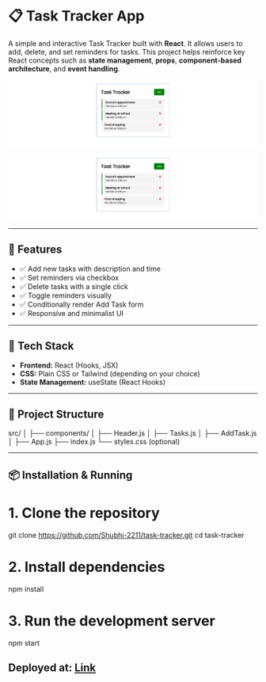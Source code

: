 # 📋 Task Tracker App

A simple and interactive Task Tracker built with **React**. It allows users to add, delete, and set reminders for tasks. This project helps reinforce key React concepts such as **state management**, **props**, **component-based architecture**, and **event handling**.

![Task Tracker UI](pic1.png)

![Task Tracker UI](pic1.png)

---

## 🚀 Features

- ✅ Add new tasks with description and time
- ✅ Set reminders via checkbox
- ✅ Delete tasks with a single click
- ✅ Toggle reminders visually
- ✅ Conditionally render Add Task form
- ✅ Responsive and minimalist UI

---

## 🧱 Tech Stack

- **Frontend:** React (Hooks, JSX)
- **CSS:** Plain CSS or Tailwind (depending on your choice)
- **State Management:** useState (React Hooks)

---

## 📁 Project Structure

src/
│
├── components/
│ ├── Header.js
│ ├── Tasks.js
│ ├── AddTask.js
│
├── App.js
├── index.js
└── styles.css (optional)


---

## 📦 Installation & Running

# 1. Clone the repository
git clone https://github.com/Shubhi-2211/task-tracker.git
cd task-tracker

# 2. Install dependencies
npm install

# 3. Run the development server
npm start

## Deployed at: [Link](https://shubhiupadhyay-tasktracker-app.netlify.app/)
